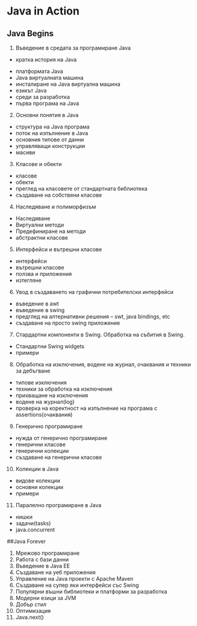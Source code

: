 # Java in Action

## Java Begins

1. Въведение в средата за програмиране Java
 - кратка история на Java
 * платформата Java
 * Java виртуалната машина
 * инсталиране на Java виртуална машина
 * езикът Java
 * среди за разработка
 * първа програма на Java
2. Основни понятия в Java
 * структура на Java програма
 * поток на изпълнение в Java
 * основния типове от данни
 * управляващи конструкции
 * масиви
3. Класове и обекти
 * класове
 * обекти
 * преглед на класовете от стандартната библиотека
 * създаване на собствени класове
4. Наследяване и полиморфизъм
 * Наследяване
 * Виртуални методи
 * Предефиниране на методи
 * абстрактни класове
5. Интерфейси и вътрешни класове
 * интерфейси
 * вътрешни класове
 * ползва и приложения
 * изтегляне
6. Увод в създаването на графични потребителски интерфейси
 * въведение в awt
 * въведение в swing
 * предглед на алтернативни решения – swt, java bindings, etc
 * създаване на просто swing приложение
7. Стардартни компоненти в Swing. Обработка на събития в Swing.
 * Стандартни Swing widgets
 * примери
8. Обработка на изключения, водене на журнал, очаквания и техники за дебъгване
 * типове изключения
 * техники за обработка на изключения
 * прихващане на изключения
 * водене на журнал(log)
 * проверка на коректност на изпълнение на програма с assertions(очаквания)
9. Генерично програмиране
 * нужда от генерично програмиране
 * генерични класове
 * генерични колекции
 * създаване на генерични класове
10. Колекции в Java
 * видове колекции
 * основни колекции
 * примери
11. Паралелно програмиране в Java
 * нишки
 * задачи(tasks)
 * java.concurrent

##Java Forever

1. Мрежово програмиране
2. Работа с бази данни
3. Въведение в Java EE
4. Създаване на уеб приложения
5. Управление на Java проекти с Apache Maven
6. Създаване на супер яки интерфейси със Swing
7. Популярни въшни библиотеки и платформи за разработка
8. Модерни езици за JVM
9. Добър стил
10. Оптимизация
11. Java.next()
